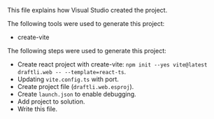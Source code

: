 This file explains how Visual Studio created the project.

The following tools were used to generate this project:
- create-vite

The following steps were used to generate this project:
- Create react project with create-vite: `npm init --yes vite@latest draftli.web -- --template=react-ts`.
- Updating `vite.config.ts` with port.
- Create project file (`draftli.web.esproj`).
- Create `launch.json` to enable debugging.
- Add project to solution.
- Write this file.
